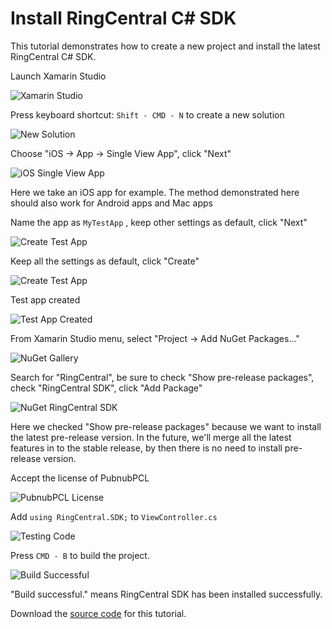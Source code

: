 # Install RingCentral C# SDK

This tutorial demonstrates how to create a new project and install the latest RingCentral C# SDK.

Launch Xamarin Studio

![Xamarin Studio](screenshots/xamarin-studio.png)

Press keyboard shortcut: `Shift - CMD - N` to create a new solution

![New Solution](screenshots/new-solution.png)

Choose "iOS -> App -> Single View App", click "Next"

![iOS Single View App](screenshots/ios-single-view-app.png)

Here we take an iOS app for example.
The method demonstrated here should also work for Android apps and Mac apps

Name the app as `MyTestApp` , keep other settings as default, click "Next"

![Create Test App](screenshots/create-test-app-1.png)

Keep all the settings as default, click "Create"

![Create Test App](screenshots/create-test-app-2.png)

Test app created

![Test App Created](screenshots/test-app-created.png)

From Xamarin Studio menu, select "Project -> Add NuGet Packages..."

![NuGet Gallery](screenshots/nuget-gallery.png)

Search for "RingCentral", be sure to check "Show pre-release packages", check "RingCentral SDK", click "Add Package"

![NuGet RingCentral SDK](screenshots/nuget-ringcentral-sdk.png)

Here we checked "Show pre-release packages" because we want to install the latest pre-release version. In the future, we'll merge all the latest features in to the stable release, by then there is no need to install pre-release version.

Accept the license of PubnubPCL

![PubnubPCL License](screenshots/pubnubpcl-license.png)

Add `using RingCentral.SDK;` to `ViewController.cs`

![Testing Code](screenshots/one-line-testing-code.png)

Press `CMD - B` to build the project.

![Build Successful](screenshots/build-successful.png)

"Build successful." means RingCentral SDK has been installed successfully.

Download the [source code](https://github.com/tylerlong/ringcentral-csharp-tutorials/tree/master/mac/installation) for this tutorial.
